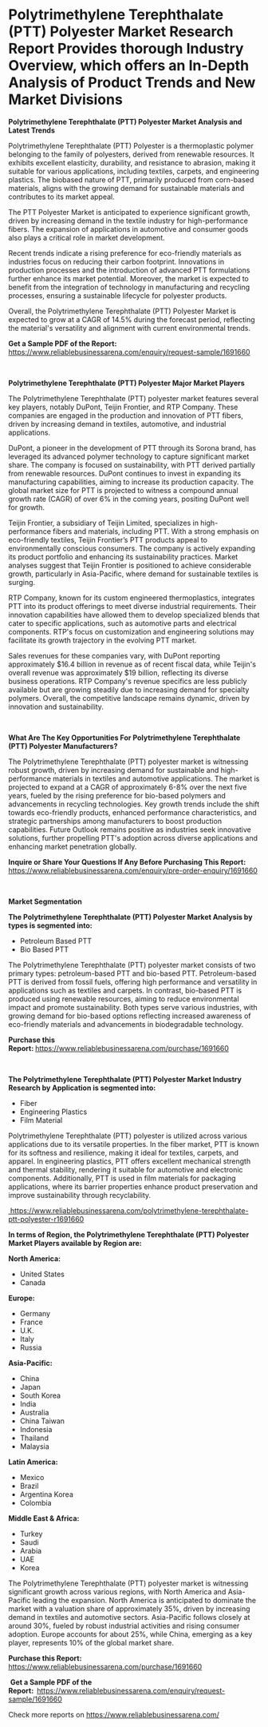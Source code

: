 <p><h1>Polytrimethylene Terephthalate (PTT) Polyester Market Research Report Provides thorough Industry Overview, which offers an In-Depth Analysis of Product Trends and New Market Divisions</h1></p><p><strong>Polytrimethylene Terephthalate (PTT) Polyester Market Analysis and Latest Trends</strong></p>
<p><p>Polytrimethylene Terephthalate (PTT) Polyester is a thermoplastic polymer belonging to the family of polyesters, derived from renewable resources. It exhibits excellent elasticity, durability, and resistance to abrasion, making it suitable for various applications, including textiles, carpets, and engineering plastics. The biobased nature of PTT, primarily produced from corn-based materials, aligns with the growing demand for sustainable materials and contributes to its market appeal.</p><p>The PTT Polyester Market is anticipated to experience significant growth, driven by increasing demand in the textile industry for high-performance fibers. The expansion of applications in automotive and consumer goods also plays a critical role in market development. </p><p>Recent trends indicate a rising preference for eco-friendly materials as industries focus on reducing their carbon footprint. Innovations in production processes and the introduction of advanced PTT formulations further enhance its market potential. Moreover, the market is expected to benefit from the integration of technology in manufacturing and recycling processes, ensuring a sustainable lifecycle for polyester products. </p><p>Overall, the Polytrimethylene Terephthalate (PTT) Polyester Market is expected to grow at a CAGR of 14.5% during the forecast period, reflecting the material's versatility and alignment with current environmental trends.</p></p>
<p><strong>Get a Sample PDF of the Report:&nbsp;</strong> <a href="https://www.reliablebusinessarena.com/enquiry/request-sample/1691660?utm_campaign=3014&utm_medium=2&utm_source=Github&utm_content=ia&utm_term=27032025&utm_id=polytrimethylene-terephthalate-ptt-polyester">https://www.reliablebusinessarena.com/enquiry/request-sample/1691660</a></p>
<p>&nbsp;</p>
<p><strong>Polytrimethylene Terephthalate (PTT) Polyester Major Market Players</strong></p>
<p><p>The Polytrimethylene Terephthalate (PTT) polyester market features several key players, notably DuPont, Teijin Frontier, and RTP Company. These companies are engaged in the production and innovation of PTT fibers, driven by increasing demand in textiles, automotive, and industrial applications.</p><p>DuPont, a pioneer in the development of PTT through its Sorona brand, has leveraged its advanced polymer technology to capture significant market share. The company is focused on sustainability, with PTT derived partially from renewable resources. DuPont continues to invest in expanding its manufacturing capabilities, aiming to increase its production capacity. The global market size for PTT is projected to witness a compound annual growth rate (CAGR) of over 6% in the coming years, positing DuPont well for growth.</p><p>Teijin Frontier, a subsidiary of Teijin Limited, specializes in high-performance fibers and materials, including PTT. With a strong emphasis on eco-friendly textiles, Teijin Frontier’s PTT products appeal to environmentally conscious consumers. The company is actively expanding its product portfolio and enhancing its sustainability practices. Market analyses suggest that Teijin Frontier is positioned to achieve considerable growth, particularly in Asia-Pacific, where demand for sustainable textiles is surging.</p><p>RTP Company, known for its custom engineered thermoplastics, integrates PTT into its product offerings to meet diverse industrial requirements. Their innovation capabilities have allowed them to develop specialized blends that cater to specific applications, such as automotive parts and electrical components. RTP's focus on customization and engineering solutions may facilitate its growth trajectory in the evolving PTT market.</p><p>Sales revenues for these companies vary, with DuPont reporting approximately $16.4 billion in revenue as of recent fiscal data, while Teijin's overall revenue was approximately $19 billion, reflecting its diverse business operations. RTP Company's revenue specifics are less publicly available but are growing steadily due to increasing demand for specialty polymers. Overall, the competitive landscape remains dynamic, driven by innovation and sustainability.</p></p>
<p>&nbsp;</p>
<p><strong>What Are The Key Opportunities For Polytrimethylene Terephthalate (PTT) Polyester Manufacturers?</strong></p>
<p><p>The Polytrimethylene Terephthalate (PTT) polyester market is witnessing robust growth, driven by increasing demand for sustainable and high-performance materials in textiles and automotive applications. The market is projected to expand at a CAGR of approximately 6-8% over the next five years, fueled by the rising preference for bio-based polymers and advancements in recycling technologies. Key growth trends include the shift towards eco-friendly products, enhanced performance characteristics, and strategic partnerships among manufacturers to boost production capabilities. Future Outlook remains positive as industries seek innovative solutions, further propelling PTT's adoption across diverse applications and enhancing market penetration globally.</p></p>
<p><strong>Inquire or Share Your Questions If Any Before Purchasing This Report:</strong> <a href="https://www.reliablebusinessarena.com/enquiry/pre-order-enquiry/1691660?utm_campaign=3014&utm_medium=2&utm_source=Github&utm_content=ia&utm_term=27032025&utm_id=polytrimethylene-terephthalate-ptt-polyester">https://www.reliablebusinessarena.com/enquiry/pre-order-enquiry/1691660</a></p>
<p>&nbsp;</p>
<p><strong>Market Segmentation</strong></p>
<p><strong>The Polytrimethylene Terephthalate (PTT) Polyester Market Analysis by types is segmented into:</strong></p>
<p><ul><li>Petroleum Based PTT</li><li>Bio Based PTT</li></ul></p>
<p><p>The Polytrimethylene Terephthalate (PTT) polyester market consists of two primary types: petroleum-based PTT and bio-based PTT. Petroleum-based PTT is derived from fossil fuels, offering high performance and versatility in applications such as textiles and carpets. In contrast, bio-based PTT is produced using renewable resources, aiming to reduce environmental impact and promote sustainability. Both types serve various industries, with growing demand for bio-based options reflecting increased awareness of eco-friendly materials and advancements in biodegradable technology.</p></p>
<p><strong>Purchase this Report:&nbsp;</strong><a href="https://www.reliablebusinessarena.com/purchase/1691660?utm_campaign=3014&utm_medium=2&utm_source=Github&utm_content=ia&utm_term=27032025&utm_id=polytrimethylene-terephthalate-ptt-polyester">https://www.reliablebusinessarena.com/purchase/1691660</a></p>
<p>&nbsp;</p>
<p><strong>The Polytrimethylene Terephthalate (PTT) Polyester Market Industry Research by Application is segmented into:</strong></p>
<p><ul><li>Fiber</li><li>Engineering Plastics</li><li>Film Material</li></ul></p>
<p><p>Polytrimethylene Terephthalate (PTT) polyester is utilized across various applications due to its versatile properties. In the fiber market, PTT is known for its softness and resilience, making it ideal for textiles, carpets, and apparel. In engineering plastics, PTT offers excellent mechanical strength and thermal stability, rendering it suitable for automotive and electronic components. Additionally, PTT is used in film materials for packaging applications, where its barrier properties enhance product preservation and improve sustainability through recyclability.</p></p>
<p><a href="https://www.reliablebusinessarena.com/polytrimethylene-terephthalate-ptt-polyester-r1691660?utm_campaign=3014&utm_medium=2&utm_source=Github&utm_content=ia&utm_term=27032025&utm_id=polytrimethylene-terephthalate-ptt-polyester">&nbsp;https://www.reliablebusinessarena.com/polytrimethylene-terephthalate-ptt-polyester-r1691660</a></p>
<p><strong>In terms of Region, the Polytrimethylene Terephthalate (PTT) Polyester Market Players available by Region are:</strong></p>
<p>
    <p> <strong> North America: </strong>
        <ul>
            <li>United States</li>
            <li>Canada</li>
        </ul>
        </p> 
    <p> <strong> Europe: </strong>
        <ul>
            <li>Germany</li>
            <li>France</li>
            <li>U.K.</li>
            <li>Italy</li>
            <li>Russia</li>
        </ul>
        </p> 
    <p> <strong> Asia-Pacific: </strong>
        <ul>
            <li>China</li>
            <li>Japan</li>
            <li>South Korea</li>
            <li>India</li>
            <li>Australia</li>
            <li>China Taiwan</li>
            <li>Indonesia</li>
            <li>Thailand</li>
            <li>Malaysia</li>
        </ul>
        </p> 
    <p> <strong> Latin America: </strong>
        <ul>
            <li>Mexico</li>
            <li>Brazil</li>
            <li>Argentina Korea</li>
            <li>Colombia</li>
        </ul>
        </p> 
    <p> <strong> Middle East & Africa: </strong>
        <ul>
            <li>Turkey</li>
            <li>Saudi</li>
            <li>Arabia</li>
            <li>UAE</li>
            <li>Korea</li>
        </ul>
    </p>
    </p>
<p><p>The Polytrimethylene Terephthalate (PTT) polyester market is witnessing significant growth across various regions, with North America and Asia-Pacific leading the expansion. North America is anticipated to dominate the market with a valuation share of approximately 35%, driven by increasing demand in textiles and automotive sectors. Asia-Pacific follows closely at around 30%, fueled by robust industrial activities and rising consumer adoption. Europe accounts for about 25%, while China, emerging as a key player, represents 10% of the global market share.</p></p>
<p><strong>Purchase this Report: </strong><a href="https://www.reliablebusinessarena.com/purchase/1691660?utm_campaign=3014&utm_medium=2&utm_source=Github&utm_content=ia&utm_term=27032025&utm_id=polytrimethylene-terephthalate-ptt-polyester">https://www.reliablebusinessarena.com/purchase/1691660</a></p>
<p>&nbsp;<strong>Get a Sample PDF of the Report:&nbsp;&nbsp;</strong><a href="https://www.reliablebusinessarena.com/enquiry/request-sample/1691660?utm_campaign=3014&utm_medium=2&utm_source=Github&utm_content=ia&utm_term=27032025&utm_id=polytrimethylene-terephthalate-ptt-polyester">https://www.reliablebusinessarena.com/enquiry/request-sample/1691660</a></p>
<p><strong></strong></p>
<p>Check more reports on <a href="https://www.reliablebusinessarena.com/?utm_campaign=3014&utm_medium=2&utm_source=Github&utm_content=ia&utm_term=27032025&utm_id=polytrimethylene-terephthalate-ptt-polyester">https://www.reliablebusinessarena.com/</a></p>